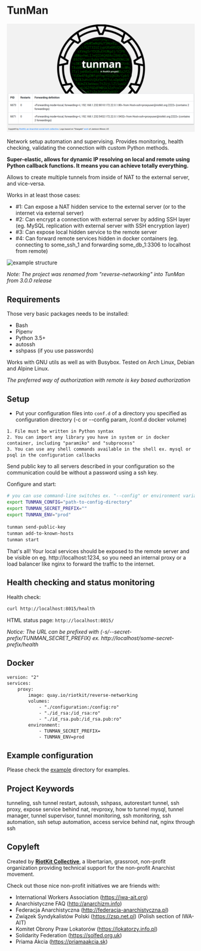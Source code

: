 TunMan
======

![screenshot](./docs/screenshot.png "TunMan web gui screenshot")

Network setup automation and supervising. Provides monitoring, health checking, validating the connection with custom Python methods.

**Super-elastic, allows for dynamic IP resolving on local and remote using Python callback functions. It means you can achieve totally everything.**

Allows to create multiple tunnels from inside of NAT to the external server, and vice-versa.

Works in at least those cases:
- #1: Can expose a NAT hidden service to the external server (or to the internet via external server)
- #2: Can encrypt a connection with external server by adding SSH layer (eg. MySQL replication with external server with SSH encryption layer)
- #3: Can expose local hidden service to the remote server
- #4: Can forward remote services hidden in docker containers (eg. connecting to some_ssh_1 and forwarding some_db_1:3306 to localhost from remote)

![example structure](./docs/Reverse%20networking%20infrastructure.png "Reverse networking structure")

*Note: The project was renamed from "reverse-networking" into TunMan from 3.0.0 release*

## Requirements

Those very basic packages needs to be installed:
- Bash
- Pipenv
- Python 3.5+
- autossh
- sshpass (if you use passwords)

Works with GNU utils as well as with Busybox.
Tested on Arch Linux, Debian and Alpine Linux.

*The preferred way of authorization with remote is key based authorization*

## Setup

- Put your configuration files into `conf.d` of a directory you specified as configuration directory (-c or --config param, /conf.d docker volume)

```
1. File must be written in Python syntax
2. You can import any library you have in system or in docker container, including "paramiko" and "subprocess"
3. You can use any shell commands available in the shell ex. mysql or psql in the configuration callbacks
```

Send public key to all servers described in your configuration
so the communication could be without a password using a ssh key.

Configure and start:

```bash
# you can use command-line switches ex. "--config" or environment variables
export TUNMAN_CONFIG="path-to-config-directory"
export TUNMAN_SECRET_PREFIX=""
export TUNMAN_ENV="prod"

tunman send-public-key
tunman add-to-known-hosts
tunman start
```

That's all!
Your local services should be exposed to the remote server and be
visible on eg. http://localhost:1234, so you need an internal proxy or
a load balancer like nginx to forward the traffic to the internet.

## Health checking and status monitoring

Health check:

```bash
curl http://localhost:8015/health
```

HTML status page: `http://localhost:8015/`

*Notice: The URL can be prefixed with (-s/--secret-prefix/TUNMAN_SECRET_PREFIX) ex. http://localhost/some-secret-prefix/health*

## Docker

```
version: "2"
services:
    proxy:
        image: quay.io/riotkit/reverse-networking
        volumes:
            - "./configuration:/config:ro"
            - "./id_rsa:/id_rsa:ro"
            - "./id_rsa.pub:/id_rsa.pub:ro"
        environment:
            - TUNMAN_SECRET_PREFIX=
            - TUNMAN_ENV=prod
```

## Example configuration

Please check the [example](./example) directory for examples.

## Project Keywords

tunneling, ssh tunnel restart, autossh, sshpass, autorestart tunnel, ssh proxy, expose service behind nat,
revproxy, how to tunnel mysql, tunnel manager, tunnel supervisor, tunnel monitoring, ssh monitoring, ssh automation,
ssh setup automation, access service behind nat, nginx through ssh

Copyleft
--------

Created by [**RiotKit Collective**](https://riotkit.org), a libertarian, grassroot, non-profit organization providing technical support for the non-profit Anarchist movement.

Check out those nice non-profit initiatives we are friends with:
- International Workers Association (https://iwa-ait.org)
- Anarchistyczne FAQ (http://anarchizm.info)
- Federacja Anarchistyczna (http://federacja-anarchistyczna.pl)
- Związek Syndykalistów Polski (https://zsp.net.pl) (Polish section of IWA-AIT)
- Komitet Obrony Praw Lokatorów (https://lokatorzy.info.pl)
- Solidarity Federation (https://solfed.org.uk)
- Priama Akcia (https://priamaakcia.sk)
